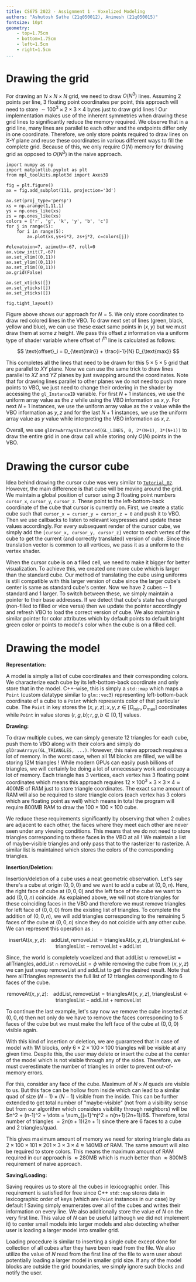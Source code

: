 ```yaml
---
title: CS675 2022 - Assignment 1 - Voxelized Modeling
authors: "Ashutosh Sathe (21q050012), Animesh (21q050015)"
fontsize: 10pt
geometry: 
    - top=1.75cm
    - bottom=1.75cm
    - left=1.5cm
    - right=1.5cm
...
```


# Drawing the grid

For drawing an $N \times N \times N$ grid, we need to draw $O(N^3)$ lines. Assuming 2 points per line, 3 floating point coordinates per point, this approach will need to store $\sim 100^3 \times 2 \times 3 \times 4$ bytes just to draw grid lines ! Our implementation makes use of the inherent symmetries when drawing these grid lines to significantly reduce the memory required. We observe that in a grid line, many lines are parallel to each other and the endpoints differ only in one coordinate. Therefore, we only store points required to draw lines on X-Y plane and reuse these coordinates in various different ways to fill the complete grid. Because of this, we only require $O(N)$ memory for drawing grid as opposed to $O(N^3)$ in the naive approach.

```{.matplotlib format=PDF caption="Illustration of instanced drawing for $N=5$, instances = 5"}
import numpy as np
import matplotlib.pyplot as plt
from mpl_toolkits.mplot3d import Axes3D

fig = plt.figure()
ax = fig.add_subplot(111, projection='3d')

ax.set(proj_type='persp')
xs = np.arange(1,11,1)
ys = np.ones_like(xs)
zs = np.ones_like(xs)
colors = ['r', 'g', 'k', 'y', 'b', 'c']
for j in range(5):
    for i in range(5):
        ax.plot(xs,ys+i*2, zs+j*2, c=colors[j])

#elevatoion=7, azimuth=-67, roll=0
ax.view_init(7,-67)
ax.set_xlim((0,11))
ax.set_ylim((0,11))
ax.set_zlim((0,11))
ax.grid(False)

ax.set_xticks([])
ax.set_yticks([])
ax.set_zticks([])

fig.tight_layout()
```

Figure above shows our approach for $N=5$. We only store coordinates to draw red colored lines in the VBO. To draw next set of lines (green, black, yellow and blue), we can use these exact same points in $(x, y)$ but we must draw them at some $z$ height. We pass this offset $z$ information via a uniform type of shader variable where offset of $i^\text{th}$ line is calculated as follows:


$$
\text{offset}_i = D_{\text{min}} + \frac{i-1}{N} D_{\text{max}}
$$

This completes all the lines that need to be drawn for this $5\times 5\times 5$  grid that are parallel to $XY$ plane. Now we can use the same trick to draw lines parallel to $XZ$ and $YZ$ planes by just swapping around the coordinates. Note that for drawing lines parallel to other planes we do not need to push more points to VBO, we just need to change their ordering in the shader by accessing the `gl_InstanceID` variable. For first $N+1$ instances, we use the uniform array value as the $z$ while using the VBO information as $x, y$. For next $N+1$ instances, we use the uniform array value as the $x$ value while the VBO information as $y, z$ and for the last $N+1$ instances, we use the uniform array value as $y$ value while interpreting the VBO information as $x, z$.

Overall, we use `glDrawArraysInstanced(GL_LINES, 0, 2*(N+1), 3*(N+1))` to draw the entire grid in one draw call while storing only $O(N)$ points in the VBO.

<!--
* Usually for drawing a `NxNxN` grid one may need to define `2*(N^N^N)` vertices in the grid_vbo (for storing both `x&y` coords.), but here in this implementation we have tried to reduce the memory overhead from the graphics memory by using the `glDrawArraysInstanced()` function to draw the grid lines instead of using `glDrawArrays()`. This approach helped us to hugely reduce the memory overhead from `O(N^N^N)` to `O(N)`.


* This function helped us to reuse the limited set of vertices (`8*N` to be exact, 2 times for storing both ends of the vertices in both x and y axis) while drawing the grid-lines. We are storing only the end points of a grid-line in each axis. To ensure the robustness of the application, i.e. to handle varying grid sizes (`N`) and ensuring the cell size of `5x5x5, we have defined `N_UNITS` as 5 whereas `DRAW_MIN` and `DRAW_MAX` which defines the bounds of the grid depends on `N_CELLS (N)` and `N_UNITS` such that it can accomodate a varying number of cells of size `5x5x5` each.


**NOTE**: User can vary the value of `N_CELLS` in `main.hpp` to change the grid size, be default it is set to `100` which means a grid of `100x100x100` cells.


* We have created a separate array called **`grid_offsets`** which holds the offset distances between successive grid-lines which is then used by the grid vertex shader while drawing the grid-lines.


* Grid offsets are stored in a way such that the ith offset defines the distance between the i-1th and ith grid line. i.e:

```
	grid_offsets[i] = DRAW_MIN + (i-1) * (DRAW_MAX - DRAW_MIN)/ N_CELLS
```
* While drawing the grid-lines, we first started with the horizontal lines in `x-z` plane, later we are rotating the lines by `90 degrees` to draw vertical lines in the `x-z` plane. This procedure draws a 2D grid in `x-z` plane, which is finally repeated in other `y` axis values to fill the whole 3D volume.

* Plots representing drawing of the grid lines:
-->

# Drawing the cursor cube

Idea behind drawing the cursor cube was very similar to [`Tutorial_02`](https://github.com/paragchaudhuri/cs475-tutorials/tree/master/Tutorial_02). However, the main difference is that cube will be moving around the grid. We maintain a global position of cursor using 3 floating point numbers `cursor_x`, `cursor_y`, `cursor_z`. These point to the left-bottom-back coordinate of the cube that cursor is currently on. First, we create a static cube such that `cursor_x = cursor_y = cursor_z = 0` and push it to VBO. Then we use callbacks to listen to relevant keypresses and update these values accordingly. For every subsequent render of the cursor cube, we simply add the `[cursor_x, cursor_y, cursor_z]` vector to each vertex of the cube to get the current (and correctly translated) version of cube. Since this translation vector is common to all vertices, we pass it as a uniform to the vertex shader.

When the cursor cube is on a filled cell, we need to make it bigger for better visualization. To achieve this, we created one more cube which is larger than the standard cube. Our method of translating the cube using uniforms is still compatible with this larger version of cube since the larger cube's center is same as standard cube's center. Now we have 2 cubes -- 1 standard and 1 larger. To switch between these, we simply maintain a pointer to their base addresses. If we detect that cube's state has changed (non-filled to filled or vice versa) then we update the pointer accordingly and refresh VBO to load the correct version of cube. We also maintain a similar pointer for color attributes which by default points to default bright green color or points to model's color when the cube is on a filled cell.

# Drawing the model

**Representation:** 

A model is simply a list of cube coordinates and their corresponding colors. We characterize each cube by its left-bottom-back coordinate and only store that in the model. C++-wise, this is simply a `std::map` which maps a `Point` (custom datatype similar to `glm::vec3`) representing left-bottom-back coordinate of a cube to a `Point` which represents color of that particular cube. The `Point` in key stores the $(x, y, z); x,y,z \in [D_\text{min}, D_\text{max}]$ coordinates while `Point` in value stores $(r, g, b); r,g,b \in [0, 1]$ values.

**Drawing:** 

To draw multiple cubes, we can simply generate 12 triangles for each cube, push them to VBO along with their colors and simply do `glDrawArrays(GL_TRIANGLES, ...)`. However, this naive approach requires a lot of memory. In the worst case, when all 1M blocks are filled, we will be storing 12M triangles ! While modern GPUs can easily push billions of triangles, we will certainly be doing a lot of unnecessary work and occupy a lot of memory. Each triangle has 3 vertices, each vertex has 3 floating point coordinates which means this approach requires $12 \times 100^3 \times 3 \times 3 \times 4 \approx 400\text{MB}$ of RAM just to store triangle coordinates. The exact same amount of RAM will also be required to store triangle colors (each vertex has 3 colors which are floating point as well) which means in total the program will require 800MB RAM to draw the $100\times 100\times 100$ cube.

We reduce these requirements significantly by observing that when 2 cubes are adjacent to each other, the faces where they meet each other are never seen under any viewing conditions. This means that we do not need to store triangles corresponding to these faces in the VBO at all ! We maintain a list of maybe-visible triangles and only pass that to the rasterizer to rasterize. A similar list is maintained which stores the colors of the corresponding triangles.

**Insertion/Deletion:**

Insertion/deletion of a cube uses a neat geometric observation. Let's say there's a cube at origin $(0, 0, 0)$ and we want to add a cube at $(0, 0, n)$. Here, the right face of cube at $(0, 0, 0)$ and the left face of the cube we want to add $(0, 0, n)$ coincide. As explained above, we will not store triangles for these coinciding faces in the VBO and therefore we must remove triangles for left face of $(0, 0, 0)$ from the existing list of triangles. To complete the addition of $(0, 0, n)$, we will add triangles corresponding to the remaining 5 faces of the cube at $(0, 0, n)$ since they do not coicide with any other cube. We can represent this operation as :

$$
\text{insertAt}(x, y, z):\;\;\;\;\text{addList}, \text{removeList} = \text{trianglesAt}(x, y, z), \;
\text{trianglesList} \leftarrow \text{trianglesList} - \text{removeList} + \text{addList}
$$

Since, the world is completely voxelized and that $\text{addList} \cup \text{removeList} = \text{allTriangles}, \text{addList} \cap \text{removeList} = \phi$ while removing the cube from $(x, y, z)$ we can just swap $\text{removeList}$ and $\text{addList}$ to get the desired result. Note that here $\text{allTriangles}$ represents the full list of 12 triangles corresponding to 6 faces of the cube.

$$
\text{removeAt}(x, y, z):\;\;\;\;\text{addList}, \text{removeList} = \text{trianglesAt}(x, y, z), \;
\text{trianglesList} \leftarrow \text{trianglesList} - \text{addList} + \text{removeList}
$$

To continue the last example, let's say now we remove the cube inserted at $(0, 0, n)$ then not only do we have to remove the faces corresponding to 5 faces of the cube but we must make the left face of the cube at $(0, 0, 0)$ visible again.

With this kind of insertion or deletion, we are guaranteed that in case of model with 1M blocks, only $6 \times 2 \times 100 \times 100$ triangles will be visible at any given time. Despite this, the user may delete or insert the cube at the center of the model which is not visible through any of the sides. Therefore, we must overestimate the number of triangles in order to prevent out-of-memory errors.

For this, consider any face of the cube. Maximum of $N\times N$ quads are visible to us. But this face can be hollow from inside which can lead to a similar quad of size $(N-1)\times(N-1)$ visible from the inside. This can be further extended to get total number of "maybe-visible" (not from a visibility sense but from our algorithm which considers visibility through neighbors) will be $n^2 + (n-1)^2 + \dots = \sum_{j=1}^nj^2 = n(n+1)(2n+1)/6$. Therefore, total number of triangles $=2n(n+1)(2n+1)$ since there are 6 faces to a cube and 2 triangles/quad. 

This gives maximum amount of memory we need for storing triangle data as $2\times 100\times 101\times 201\times 3\times 3\times 4 \approx 140\text{MB}$ of RAM. The same amount will also be required to store colors. This means the maximum amount of RAM required in our approach is $\approx 280\text{MB}$ which is much better than $\approx 800\text{MB}$ requirement of naive approach.

**Saving/Loading:**

Saving requires us to store all the cubes in lexicographic order. This requirement is satisfied for free since C++ `std::map` stores data in lexicographic order of keys (which are `Point` instances in our case) by default ! Saving simply enumerates over all of the cubes and writes their information on every line. We also additionally store the value of $N$ on the very first line. This value of $N$ can be useful (although we did not implement it) to center small models into larger models and also detecting whether user is loading a larger model into smaller grid.

Loading procedure is similar to inserting a single cube except done for collection of all cubes after they have been read from the file. We also utilize the value of $N$ read from the first line of the file to warn user about potentially loading a larger model in smaller grid size. If any of the model blocks are outside the grid boundaries, we simply ignore such blocks and notify the user.
